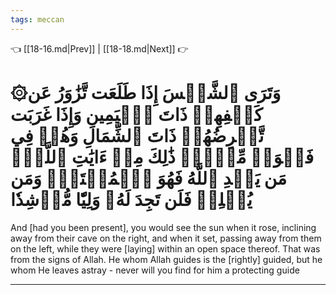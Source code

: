 ```yaml
---
tags: meccan
---
```


👈 [[18-16.md|Prev]] | [[18-18.md|Next]] 👉

# ۞وَتَرَى ٱلشَّمۡسَ إِذَا طَلَعَت تَّزَٰوَرُ عَن كَهۡفِهِمۡ ذَاتَ ٱلۡيَمِينِ وَإِذَا غَرَبَت تَّقۡرِضُهُمۡ ذَاتَ ٱلشِّمَالِ وَهُمۡ فِي فَجۡوَةٖ مِّنۡهُۚ ذَٰلِكَ مِنۡ ءَايَٰتِ ٱللَّهِۗ مَن يَهۡدِ ٱللَّهُ فَهُوَ ٱلۡمُهۡتَدِۖ وَمَن يُضۡلِلۡ فَلَن تَجِدَ لَهُۥ وَلِيّٗا مُّرۡشِدٗا

And [had you been present], you would see the sun when it rose, inclining away from their cave on the right, and when it set, passing away from them on the left, while they were [laying] within an open space thereof. That was from the signs of Allah. He whom Allah guides is the [rightly] guided, but he whom He leaves astray - never will you find for him a protecting guide

---

